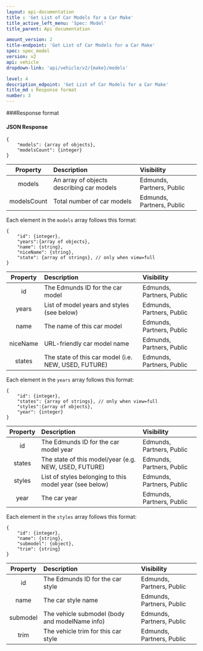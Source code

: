 ```yaml
---
layout: api-documentation
title : 'Get List of Car Models for a Car Make'
title_active_left_menu: 'Spec: Model'
title_parent: Api documentation

amount_version: 2
title-endpoint: 'Get List of Car Models for a Car Make'
spec: spec_model
version: v2
api: vehicle
dropdown-link: 'api/vehicle/v2/{make}/models'

level: 4
description_edpoint: 'Get List of Car Models for a Car Make'
title_md : Response format
number: 3
---
```


###Response format

#### JSON Response

	{
		"models": {array of objects},
		"modelsCount": {integer}
	}

| Property      | Description                                              | Visibility                |
|:-------------:|:---------------------------------------------------------|:------------------------- |
| models   		| An array of objects describing car models                | Edmunds, Partners, Public |
| modelsCount 	| Total number of car models							   | Edmunds, Partners, Public |

Each element in the <code>models</code> array follows this format:

	{
		"id": {integer},
		"years":{array of objects},
		"name": {string},
		"niceName": {string},
		"state": {array of strings}, // only when view=full
	}
	
| Property      | Description                                              | Visibility                |
|:-------------:|:---------------------------------------------------------|:------------------------- |
| id            | The Edmunds ID for the car model                         | Edmunds, Partners, Public |
| years         | List of model years and styles (see below)    		   | Edmunds, Partners, Public |
| name          | The name of this car model                               | Edmunds, Partners, Public |
| niceName      | URL-friendly car model name	                           | Edmunds, Partners, Public |
| states      	| The state of this car model (i.e. NEW, USED, FUTURE)     | Edmunds, Partners, Public |
	
Each element in the <code>years</code> array follows this format:

	{
		"id": {integer},
		"states": {array of strings}, // only when view=full
		"styles":{array of objects},
		"year": {integer}
	}

| Property      | Description                                                    | Visibility                |
|:-------------:|:---------------------------------------------------------------|:------------------------- |
| id            | The Edmunds ID for the car model year                          | Edmunds, Partners, Public |
| states        | The state of this model/year (e.g. NEW, USED, FUTURE)       	 | Edmunds, Partners, Public |
| styles        | List of styles belonging to this model year (see below)    	 | Edmunds, Partners, Public |
| year	        | The car year											    	 | Edmunds, Partners, Public |
		
Each element in the <code>styles</code> array follows this format:

	{
		"id": {integer},
		"name": {string},
		"submodel": {object},
		"trim": {string}
	}
	
| Property      | Description                                                    | Visibility                |
|:-------------:|:---------------------------------------------------------------|:------------------------- |
| id            | The Edmunds ID for the car style 		                         | Edmunds, Partners, Public |
| name	        | The car style name										     | Edmunds, Partners, Public |
| submodel      | The vehicle submodel (body and modelName info)                 | Edmunds, Partners, Public |
| trim      	| The vehicle trim for this car style 			                 | Edmunds, Partners, Public |
